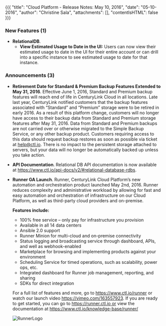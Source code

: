 {{{
"title": "Cloud Platform - Release Notes: May 10, 2016",
"date": "05-10-2016",
"author": "Christine Sala",
"attachments": [],
"contentIsHTML": false
}}}
### New Features (1)
* __RelationalDB__.
  - **View Estimated Usage to Date in the UI:** Users can now view their estimated usage to date in the UI for their entire account or can drill into a specific instance to see estimated usage to date for that instance.





### Announcements (3)
* __Retirement Date for Standard & Premium Backup Features Extended to May 31, 2016__. Effective June 1, 2016, Standard and Premium backup features will reach end of life in CenturyLink Cloud in all locations. Late last year, CenturyLink notified customers that the backup features associated with “Standard” and “Premium” storage were to be retired in early 2016. As a result of this platform change, customers will no longer have access to their backup data from Standard and Premium storage features after May 31, 2016. Data from Standard and Premium backups are not carried over or otherwise migrated to the Simple Backup Service, or any other backup product. Customers requiring access to this data should request backup restores as soon as possible via ticket at help@ctl.io. There is no impact to the persistent storage attached to servers, but your data will no longer be automatically backed up unless you take action.

*  __API Documentation__. Relational DB API documentation is now available at https://www.ctl.io/api-docs/v2/#relational-database-rdbs.

* __Runner GA Launch__. Runner, CenturyLink Cloud Platform’s new automation and orchestration product launched May 2nd, 2016.  Runner reduces complexity and administrative workload by allowing for fast and easy automation and orchestration of infrastructure on our Cloud Platform, as well as third-party cloud providers and on-premise.

  **Features include:**
   - 100% free service – only pay for infrastructure you provision
   - Available in all 14 data centers
   - Ansible 2.0 support
   - Runner Minion for multi-cloud and on-premise connectivity
   - Status logging and broadcasting service through dashboard, APIs, and well as webhook-enabled
   - Marketplace for browsing and implementing products against your environment
   - Scheduling Service for timed operations, such as scalability, power ops, etc.
   - Integrated dashboard for Runner job management, reporting, and sharing
   - SDKs for direct integration

  For a full list of features and more, go to https://www.ctl.io/runner or watch our launch video https://vimeo.com/163557923. If you are ready to get started, you can go to https://runner.ctl.io or view the documentation at https://www.ctl.io/knowledge-base/runner/

    ![RunnerLogo](../images/runner-logo-black-text.png)
